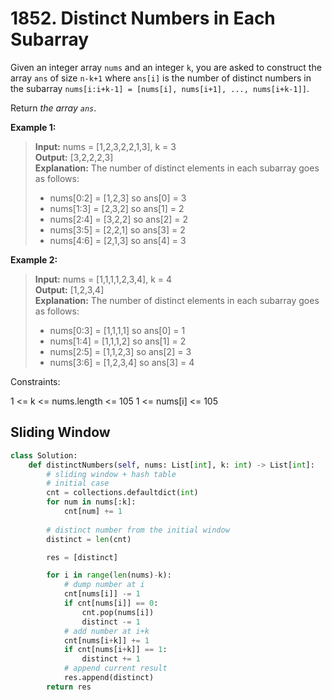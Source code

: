 # 1852. Distinct Numbers in Each Subarray

Given an integer array `nums` and an integer `k`, you are asked to construct the array `ans` of size `n-k+1` where `ans[i]` is the number of distinct numbers in the subarray `nums[i:i+k-1] = [nums[i], nums[i+1], ..., nums[i+k-1]]`.

Return *the array `ans`*.


**Example 1:**

>**Input:** nums = [1,2,3,2,2,1,3], k = 3  
**Output:** [3,2,2,2,3]  
**Explanation:** The number of distinct elements in each subarray goes as follows:  
>- nums[0:2] = [1,2,3] so ans[0] = 3
>- nums[1:3] = [2,3,2] so ans[1] = 2
>- nums[2:4] = [3,2,2] so ans[2] = 2
>- nums[3:5] = [2,2,1] so ans[3] = 2
>- nums[4:6] = [2,1,3] so ans[4] = 3


**Example 2:**

>**Input:** nums = [1,1,1,1,2,3,4], k = 4  
**Output:** [1,2,3,4]  
**Explanation:** The number of distinct elements in each subarray goes as follows:  
>- nums[0:3] = [1,1,1,1] so ans[0] = 1  
>- nums[1:4] = [1,1,1,2] so ans[1] = 2  
>- nums[2:5] = [1,1,2,3] so ans[2] = 3  
>- nums[3:6] = [1,2,3,4] so ans[3] = 4  
 

Constraints:

1 <= k <= nums.length <= 105
1 <= nums[i] <= 105

## Sliding Window

```python
class Solution:
    def distinctNumbers(self, nums: List[int], k: int) -> List[int]:
        # sliding window + hash table
        # initial case
        cnt = collections.defaultdict(int)
        for num in nums[:k]:
            cnt[num] += 1
            
        # distinct number from the initial window
        distinct = len(cnt)

        res = [distinct]

        for i in range(len(nums)-k):
            # dump number at i
            cnt[nums[i]] -= 1
            if cnt[nums[i]] == 0:
                cnt.pop(nums[i])
                distinct -= 1
            # add number at i+k
            cnt[nums[i+k]] += 1
            if cnt[nums[i+k]] == 1:
                distinct += 1
            # append current result
            res.append(distinct)
        return res
```
